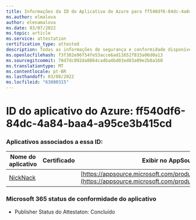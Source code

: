 ```yaml
---
title: Informações da ID do Aplicativo do Azure para ff540df6-84dc-4a84-baa4-a95ce3b415cd
ms.author: elmalova
author: elenamalova
ms.date: 03/07/2022
ms.topic: article
ms.service: attestation
certification_type: attested
description: Todas as informações de segurança e conformidade disponíveis para ff540df6-84dc-4a84-baa4-a95ce3b415cd.
ms.openlocfilehash: f3f302e96f54fe53acce6ad11652f833a06d0a13
ms.sourcegitcommit: 78d7dc892da0864cadba4bd03ed83a09e2b8a160
ms.translationtype: MT
ms.contentlocale: pt-BR
ms.lasthandoff: 03/08/2022
ms.locfileid: "63080315"
---
```

# <a name="azure-app-id-ff540df6-84dc-4a84-baa4-a95ce3b415cd"></a>ID do aplicativo do Azure: ff540df6-84dc-4a84-baa4-a95ce3b415cd


### <a name="apps-associated-with-this-id"></a>Aplicativos associados a essa ID:
| **Nome do aplicativo** | **Certificado** | **Exibir no AppSource** |
|--------------|---------------|-----------------------|
| [NickNack](https://docs.microsoft.com/microsoft-365-app-certification/forward/WA200003196) |  | [https://appsource.microsoft.com/product/office/WA200003196](https://appsource.microsoft.com/product/office/WA200003196) |

### <a name="microsoft-365-app-compliance-status"></a>Microsoft 365 status de conformidade do aplicativo
- Publisher Status do Attestaton: Concluído
